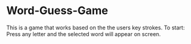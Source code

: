# Word-Guess-Game
This is a game that works based on the the users key strokes.
To start: Press any letter and the selected word will appear on screen.
